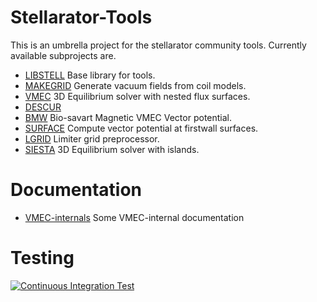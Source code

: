 # Stellarator-Tools
This is an umbrella project for the stellarator community tools. Currently available 
subprojects are.

* [LIBSTELL](https://github.com/ORNL-Fusion/LIBSTELL) Base library for tools.
* [MAKEGRID](https://github.com/ORNL-Fusion/MAKEGRID) Generate vacuum fields from coil models. 
* [VMEC](https://github.com/ORNL-Fusion/PARVMEC) 3D Equilibrium solver with nested flux surfaces.
* [DESCUR](https://github.com/ORNL-Fusion/DESCUR)
* [BMW](https://github.com/ORNL-Fusion/BMW) Bio-savart Magnetic VMEC Vector potential.
* [SURFACE](https://github.com/ORNL-Fusion/SURFACE) Compute vector potential at firstwall surfaces. 
* [LGRID](https://github.com/ORNL-Fusion/LGRID) Limiter grid preprocessor. 
* [SIESTA](https://github.com/ORNL-Fusion/SIESTA) 3D Equilibrium solver with islands.

#  Documentation
* [VMEC-internals](https://github.com/jonathanschilling/vmec-internals) Some VMEC-internal documentation

# Testing
[![Continuous Integration Test](https://github.com/ORNL-Fusion/Stellarator-Tools/actions/workflows/ci_test.yaml/badge.svg?branch=master&event=schedule)](https://github.com/ORNL-Fusion/Stellarator-Tools/actions/workflows/ci_test.yaml)
